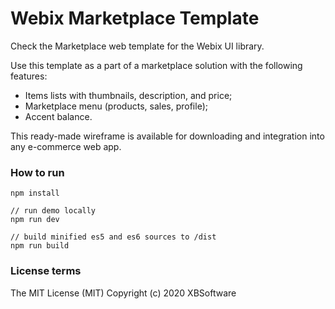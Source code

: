 Webix Marketplace Template
============

Check the Marketplace web template for the Webix UI library. 

Use this template as a part of a marketplace solution with the following features:

- Items lists with thumbnails, description, and price;
- Marketplace menu (products, sales, profile);
- Accent balance.

This ready-made wireframe is available for downloading and integration into any e-commerce web app.

### How to run

```
npm install

// run demo locally
npm run dev

// build minified es5 and es6 sources to /dist
npm run build
```

### License terms

The MIT License (MIT)
Copyright (c) 2020 XBSoftware